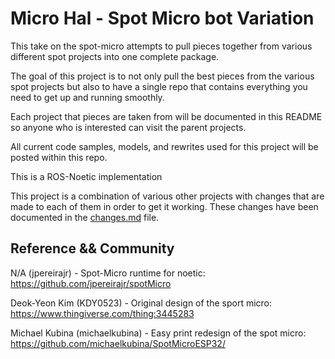 # Micro Hal - Spot Micro bot Variation

This take on the spot-micro attempts to pull pieces together from various different spot projects into one complete package.

The goal of this project is to not only pull the best pieces from the various spot projects but also to have a single repo that contains everything you need to get up and running smoothly.

Each project that pieces are taken from will be documented in this README so anyone who is interested can visit the parent projects.

All current code samples, models, and rewrites used for this project will be posted within this repo.

This is a ROS-Noetic implementation



This project is a combination of various other projects with changes that are made to each of them in order to get it working.
These changes have been documented in the [changes.md](changes.md) file.


## Reference && Community

N/A (jpereirajr) - Spot-Micro runtime for noetic: https://github.com/jpereirajr/spotMicro

Deok-Yeon Kim (KDY0523) - Original design of the sport micro: https://www.thingiverse.com/thing:3445283

Michael Kubina (michaelkubina) - Easy print redesign of the spot micro: https://github.com/michaelkubina/SpotMicroESP32/


